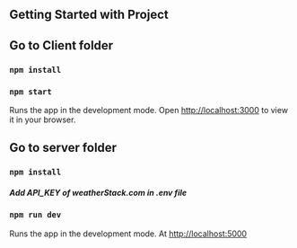 ## Getting Started with Project

## Go to Client folder

### `npm install`

### `npm start`

Runs the app in the development mode.
Open [http://localhost:3000](http://localhost:3000) to view it in your browser.

## Go to server folder

### `npm install`

##### Add API_KEY of weatherStack.com in .env file

### `npm run dev`

Runs the app in the development mode.
At [http://localhost:5000](http://localhost:3000)
